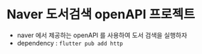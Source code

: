 # Naver 도서검색 openAPI 프로젝트

- naver 에서 제공하는 openAPI 를 사용하여 도서 검색을 실행하자
- dependency : `flutter pub add http`
